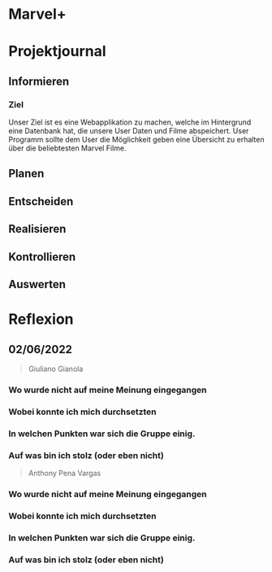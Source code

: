 # Marvel+

# Projektjournal
## Informieren
### Ziel
Unser Ziel ist es eine Webapplikation zu machen, welche im Hintergrund eine Datenbank hat, die unsere User Daten und Filme abspeichert. User Programm sollte dem User die Möglichkeit geben eine Übersicht zu erhalten über die beliebtesten Marvel Filme.
## Planen
## Entscheiden
## Realisieren
## Kontrollieren
## Auswerten

# Reflexion 
## 02/06/2022
>Giuliano Gianola
### Wo wurde nicht auf meine Meinung eingegangen 
### Wobei konnte ich mich durchsetzten
### In welchen Punkten war sich die Gruppe einig. 
### Auf was bin ich stolz (oder eben nicht)


>Anthony Pena Vargas
### Wo wurde nicht auf meine Meinung eingegangen 
### Wobei konnte ich mich durchsetzten
### In welchen Punkten war sich die Gruppe einig. 
### Auf was bin ich stolz (oder eben nicht)
